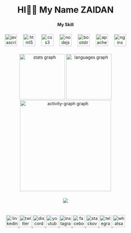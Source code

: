 <h1 align="center">HI👋🏻 My Name ZAIDAN</h1>

###

<h4 align="center">My Skill</h4>

###

<div align="center">
  <img src="https://cdn.jsdelivr.net/gh/devicons/devicon/icons/javascript/javascript-original.svg" height="40" alt="javascript logo"  />
  <img width="12" />
  <img src="https://cdn.jsdelivr.net/gh/devicons/devicon/icons/html5/html5-original.svg" height="40" alt="html5 logo"  />
  <img width="12" />
  <img src="https://cdn.jsdelivr.net/gh/devicons/devicon/icons/css3/css3-original.svg" height="40" alt="css3 logo"  />
  <img width="12" />
  <img src="https://cdn.jsdelivr.net/gh/devicons/devicon/icons/nodejs/nodejs-original.svg" height="40" alt="nodejs logo"  />
  <img width="12" />
  <img src="https://cdn.jsdelivr.net/gh/devicons/devicon/icons/bootstrap/bootstrap-original.svg" height="40" alt="bootstrap logo"  />
  <img width="12" />
  <img src="https://cdn.jsdelivr.net/gh/devicons/devicon/icons/apache/apache-original.svg" height="40" alt="apache logo"  />
  <img width="12" />
  <img src="https://cdn.jsdelivr.net/gh/devicons/devicon/icons/nginx/nginx-original.svg" height="40" alt="nginx logo"  />
</div>

###

<div align="center">
  <img src="https://github-readme-stats.vercel.app/api?username=zaidanazka&hide_title=false&hide_rank=false&show_icons=true&include_all_commits=true&count_private=false&disable_animations=false&theme=github_light&locale=en&hide_border=true&order=1&custom_title=My%20GitHub%20Stats" height="150" alt="stats graph"  />
  <img src="https://github-readme-stats.vercel.app/api/top-langs?username=zaidanazka&locale=en&hide_title=false&layout=compact&card_width=320&langs_count=4&theme=github_light&hide_border=false&order=2" height="150" alt="languages graph"  />
  <img src="https://github-readme-activity-graph.vercel.app/graph?username=zaidanazka&radius=16&theme=github-light&area=true&order=5&custom_title=Contribution&hide_border=true" height="300" alt="activity-graph graph"  />
</div>

###

<div align="center">
  <img src="https://visitor-badge.laobi.icu/badge?page_id=zaidanazka.zaidanazka&left_color=darkblue&right_color=black&left_text=VIEWS"  />
</div>

###

<br clear="both">

<div align="center">
  <a href="www.linkedin.com/in/zaidanazkaalfariq" target="_blank">
    <img src="https://img.shields.io/static/v1?message=LinkedIn&logo=linkedin&label=&color=0077B5&logoColor=000000&labelColor=&style=flat" height="40" alt="linkedin logo"  />
  </a>
  <a href="https://x.com/Zaidan_Azka_A" target="_blank">
    <img src="https://img.shields.io/static/v1?message=Twitch&logo=twitch&label=&color=9146FF&logoColor=white&labelColor=&style=flat" height="40" alt="twitter logo"  />
  </a>
  <a href="https://discord.gg/5PjUyMyFuN" target="_blank">
    <img src="https://img.shields.io/static/v1?message=Discord&logo=discord&label=&color=7289DA&logoColor=white&labelColor=&style=flat" height="40" alt="discord logo"  />
  </a>
  <a href="https://www.youtube.com/@zaidanazkaal-fariq1599" target="_blank">
    <img src="https://img.shields.io/static/v1?message=Youtube&logo=youtube&label=&color=FF0000&logoColor=white&labelColor=&style=flat" height="40" alt="youtube logo"  />
  </a>
  <a href="https://www.instagram.com/zaidanalfariq/" target="_blank">
    <img src="https://img.shields.io/static/v1?message=Instagram&logo=instagram&label=&color=E4405F&logoColor=white&labelColor=&style=flat" height="40" alt="instagram logo"  />
  </a>
  <a href="https://www.facebook.com/zaidanazka2007/" target="_blank">
    <img src="https://img.shields.io/static/v1?message=Facebook&logo=facebook&label=&color=1877F2&logoColor=white&labelColor=&style=flat" height="40" alt="facebook logo"  />
  </a>
  <a href="https://stackoverflow.com/users/29657108/zaidan-azka-al-fariq" target="_blank">
    <img src="https://img.shields.io/static/v1?message=Stackoverflow&logo=stackoverflow&label=&color=FE7A16&logoColor=white&labelColor=&style=flat" height="40" alt="stackoverflow logo"  />
  </a>
  <a href="https://t.me/ZaidanAzka" target="_blank">
    <img src="https://img.shields.io/static/v1?message=Telegram&logo=telegram&label=&color=2CA5E0&logoColor=white&labelColor=&style=flat" height="40" alt="telegram logo"  />
  </a>
  <a href="http://wa.me/+6281396300759" target="_blank">
    <img src="https://img.shields.io/static/v1?message=Whatsapp&logo=whatsapp&label=&color=25D366&logoColor=white&labelColor=&style=flat" height="40" alt="whatsapp logo"  />
  </a>
</div>

###
